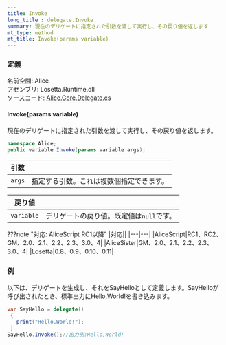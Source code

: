 ```yaml
---
title: Invoke
long_title : delegate.Invoke
summary: 現在のデリゲートに指定された引数を渡して実行し、その戻り値を返します
mt_type: method
mt_title: Invoke(params variable)
---
```


### 定義
名前空間: Alice<br/>
アセンブリ: Losetta.Runtime.dll<br/>
ソースコード: [Alice.Core.Delegate.cs](https://github.com/WSOFT-Project/Losetta/blob/master/Losetta.Runtime/Core/Extension/Alice.Core.Delegate.cs)

#### Invoke(params variable)

現在のデリゲートに指定された引数を渡して実行し、その戻り値を返します。

```cs title="AliceScript"
namespace Alice;
public variable Invoke(params variable args);
```

|引数| |
|-|-|
|`args`|指定する引数。これは複数個指定できます。|

|戻り値| |
|-|-|
|`variable`|デリゲートの戻り値。既定値は`null`です。|

???note "対応: AliceScript RC1以降"
    |対応||
    |---|---|
    |AliceScript|RC1、RC2、GM、2.0、2.1、2.2、2.3、3.0、4|
    |AliceSister|GM、2.0、2.1、2.2、2.3、3.0、4|
    |Losetta|0.8、0.9、0.10、0.11|

### 例
以下は、デリゲートを生成し、それをSayHelloとして定義します。SayHelloが呼び出されたとき、標準出力にHello,World!を書き込みます。

```cs title="AliceScript"
var SayHello = delegate()
 {
   print("Hello,World!");
 }
SayHello.Invoke();//出力例:Hello,World!
```
